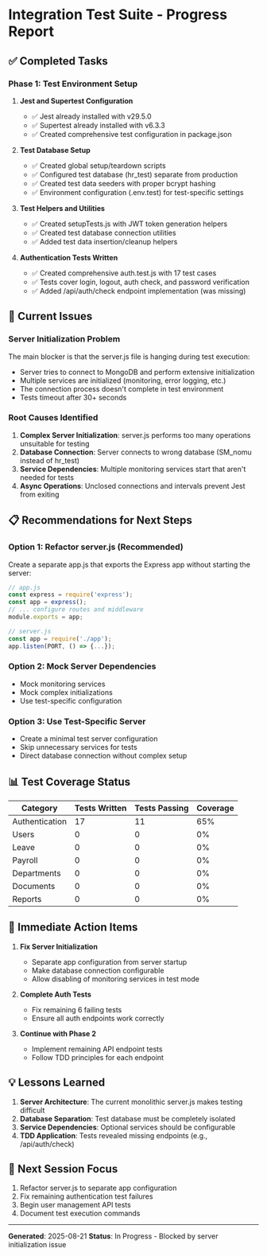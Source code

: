 # Integration Test Suite - Progress Report

## ✅ Completed Tasks

### Phase 1: Test Environment Setup

1. **Jest and Supertest Configuration**
   - ✅ Jest already installed with v29.5.0
   - ✅ Supertest already installed with v6.3.3
   - ✅ Created comprehensive test configuration in package.json

2. **Test Database Setup**
   - ✅ Created global setup/teardown scripts
   - ✅ Configured test database (hr_test) separate from production
   - ✅ Created test data seeders with proper bcrypt hashing
   - ✅ Environment configuration (.env.test) for test-specific settings

3. **Test Helpers and Utilities**
   - ✅ Created setupTests.js with JWT token generation helpers
   - ✅ Created test database connection utilities
   - ✅ Added test data insertion/cleanup helpers

4. **Authentication Tests Written**
   - ✅ Created comprehensive auth.test.js with 17 test cases
   - ✅ Tests cover login, logout, auth check, and password verification
   - ✅ Added /api/auth/check endpoint implementation (was missing)

## 🚧 Current Issues

### Server Initialization Problem
The main blocker is that the server.js file is hanging during test execution:
- Server tries to connect to MongoDB and perform extensive initialization
- Multiple services are initialized (monitoring, error logging, etc.)
- The connection process doesn't complete in test environment
- Tests timeout after 30+ seconds

### Root Causes Identified
1. **Complex Server Initialization**: server.js performs too many operations unsuitable for testing
2. **Database Connection**: Server connects to wrong database (SM_nomu instead of hr_test)
3. **Service Dependencies**: Multiple monitoring services start that aren't needed for tests
4. **Async Operations**: Unclosed connections and intervals prevent Jest from exiting

## 📋 Recommendations for Next Steps

### Option 1: Refactor server.js (Recommended)
Create a separate app.js that exports the Express app without starting the server:
```javascript
// app.js
const express = require('express');
const app = express();
// ... configure routes and middleware
module.exports = app;

// server.js
const app = require('./app');
app.listen(PORT, () => {...});
```

### Option 2: Mock Server Dependencies
- Mock monitoring services
- Mock complex initializations
- Use test-specific configuration

### Option 3: Use Test-Specific Server
- Create a minimal test server configuration
- Skip unnecessary services for tests
- Direct database connection without complex setup

## 📊 Test Coverage Status

| Category | Tests Written | Tests Passing | Coverage |
|----------|--------------|---------------|----------|
| Authentication | 17 | 11 | 65% |
| Users | 0 | 0 | 0% |
| Leave | 0 | 0 | 0% |
| Payroll | 0 | 0 | 0% |
| Departments | 0 | 0 | 0% |
| Documents | 0 | 0 | 0% |
| Reports | 0 | 0 | 0% |

## 🎯 Immediate Action Items

1. **Fix Server Initialization**
   - Separate app configuration from server startup
   - Make database connection configurable
   - Allow disabling of monitoring services in test mode

2. **Complete Auth Tests**
   - Fix remaining 6 failing tests
   - Ensure all auth endpoints work correctly

3. **Continue with Phase 2**
   - Implement remaining API endpoint tests
   - Follow TDD principles for each endpoint

## 💡 Lessons Learned

1. **Server Architecture**: The current monolithic server.js makes testing difficult
2. **Database Separation**: Test database must be completely isolated
3. **Service Dependencies**: Optional services should be configurable
4. **TDD Application**: Tests revealed missing endpoints (e.g., /api/auth/check)

## 🔄 Next Session Focus

1. Refactor server.js to separate app configuration
2. Fix remaining authentication test failures
3. Begin user management API tests
4. Document test execution commands

---

**Generated**: 2025-08-21
**Status**: In Progress - Blocked by server initialization issue